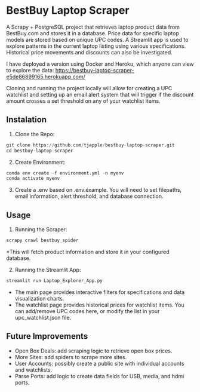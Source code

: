 # BestBuy Laptop Scraper
A Scrapy + PostgreSQL project that retrieves laptop product data from BestBuy.com and stores it in a database. Price data for specific laptop models are stored based on unique UPC codes. A Streamlit app is used to explore patterns in the current laptop listing using 
various specifications. Historical price movements and discounts can also be investigated.

I have deployed a version using Docker and Heroku, which anyone can view to explore the data: https://bestbuy-laptop-scraper-e5de86899165.herokuapp.com/ 

Cloning and running the project locally will allow for creating a UPC watchlist and setting up an email alert system that will trigger if the discount amount crosses a set threshold on any of your watchlist items. 



## Instalation
1. Clone the Repo:
```python
git clone https://github.com/tjapple/bestbuy-laptop-scraper.git
cd bestbuy-laptop-scraper
```
2. Create Environment:
```python
conda env create -f environment.yml -n myenv
conda activate myenv
```
3. Create a .env based on .env.example. You will need to set filepaths, email information, alert threshold, and database connection. 

## Usage
1. Running the Scraper:
```python
scrapy crawl bestbuy_spider
```
*This will fetch product information and store it in your configured database. 

2. Running the Streamlit App:
```python
streamlit run Laptop_Explorer_App.py
```
* The main page provides interactive filters for specifications and data visualization charts.
* The watchlist page provides historical prices for watchlist items. You can add/remove UPC codes here, or modify the list in your upc_watchlist.json file. 



## Future Improvements
* Open Box Deals: add scraping logic to retrieve open box prices.
* More Sites: add spiders to scrape more sites.
* User Accounts: possibly create a public site with individual accounts and watchlists.
* Parse Ports: add logic to create data fields for USB, media, and hdmi ports.
  
